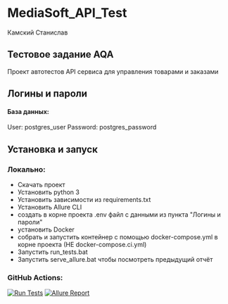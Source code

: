 # MediaSoft_API_Test

Камский Станислав

## Тестовое задание AQA
Проект автотестов API сервиса для управления товарами и заказами

## Логины и пароли
#### База данных:
User: postgres_user
Password: postgres_password

## Установка и запуск
### Локально:
- Скачать проект
- Установить python 3 
- Установить зависимости из requirements.txt
- Установить Allure CLI
- создать в корне проекта .env файл с данными из пункта "Логины и пароли"
- установить Docker
- собрать и запустить контейнер с помощью docker-compose.yml в корне проекта (НЕ docker-compose.ci.yml)
- Запустить run_tests.bat
- Запустить serve_allure.bat чтобы посмотреть предыдущий отчёт

### GitHub Actions:

[![Run Tests](https://img.shields.io/badge/Run%20Tests-Trigger%20CI-blue?style=for-the-badge&logo=githubactions)](https://github.com/KAMKillJoy/MediaSoft_API_Test/actions/workflows/tests.yml)
[![Allure Report](https://img.shields.io/badge/Allure%20Report-Open-orange?style=for-the-badge&logo=allure)](https://kamkilljoy.github.io/MediaSoft_API_Test/)